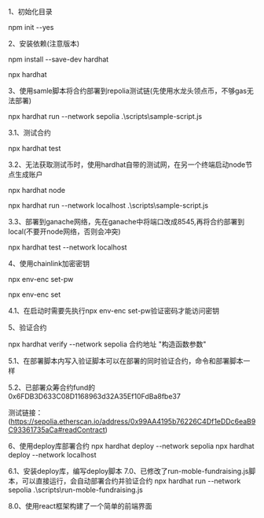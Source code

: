 1、初始化目录

npm init --yes

2、安装依赖(注意版本)

npm install --save-dev hardhat

npx hardhat

3、使用samle脚本将合约部署到repolia测试链(先使用水龙头领点币，不够gas无法部署)

npx hardhat run --network sepolia .\scripts\sample-script.js

3.1、测试合约

npx hardhat test

3.2、无法获取测试币时，使用hardhat自带的测试网，在另一个终端启动node节点生成账户

npx hardhat node

npx hardhat run --network localhost .\scripts\sample-script.js

3.3、部署到ganache网络，先在ganache中将端口改成8545,再将合约部署到local(不要开node网络，否则会冲突)

npx hardhat test --network localhost

4、使用chainlink加密密钥

npx env-enc set-pw

npx env-enc set

4.1、在启动时需要先执行npx env-enc set-pw验证密码才能访问密钥

5、验证合约

npx hardhat verify --network sepolia 合约地址 "构造函数参数"

5.1、在部署脚本内写入验证脚本可以在部署的同时验证合约，命令和部署脚本一样

5.2、已部署众筹合约fund的0x6FDB3D633C08D1168963d32A35Ef10FdBa8fbe37

测试链接：(https://sepolia.etherscan.io/address/0x99AA4195b76226C4Df1eDDc6eaB9C93361735aCa#readContract)

6、使用deploy库部署合约
npx hardhat deploy --network sepolia
npx hardhat deploy --network localhost

6.1、安装deploy库，编写deploy脚本
7.0、已修改了run-moble-fundraising.js脚本，可以直接运行，会自动部署合约并验证合约
npx hardhat run --network sepolia .\scripts\run-moble-fundraising.js

8.0、使用react框架构建了一个简单的前端界面
